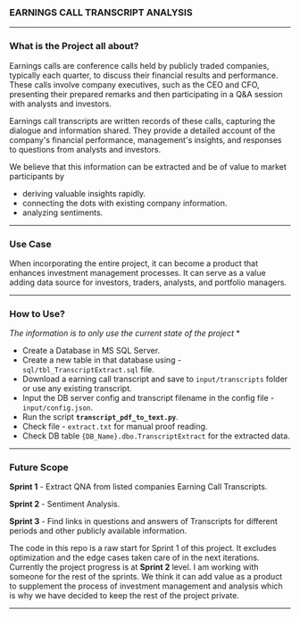 ### EARNINGS CALL TRANSCRIPT ANALYSIS 
---------------------------------------------------------------------------------

### What is the Project all about?

Earnings calls are conference calls held by publicly traded companies, typically each quarter, to discuss their financial results and performance. These calls involve company executives, such as the CEO and CFO, presenting their prepared remarks and then participating in a Q&A session with analysts and investors.

Earnings call transcripts are written records of these calls, capturing the dialogue and information shared. They provide a detailed account of the company's financial performance, management's insights, and responses to questions from analysts and investors.

We believe that this information can be extracted and be of value to market participants by 
- deriving valuable insights rapidly.
- connecting the dots with existing company information.
- analyzing sentiments.

---------------------------------------------------------------------------------

### Use Case

When incorporating the entire project, it can become a product that enhances investment management processes. It can serve as a value adding data source for investors, traders, analysts, and portfolio managers.

---------------------------------------------------------------------------------

### How to Use?

_The information is to only use the current state of the project_ *

- Create a Database in MS SQL Server.
- Create a new table in that database using - `sql/tbl_TranscriptExtract.sql` file.
- Download a earning call transcript and save to `input/transcripts` folder or use any existing transcript.
- Input the DB server config and transcript filename in the config file - `input/config.json`.
- Run the script **`transcript_pdf_to_text.py`**.
- Check file - `extract.txt` for manual proof reading.
- Check DB table `{DB_Name}.dbo.TranscriptExtract` for the extracted data.

---------------------------------------------------------------------------------

### Future Scope 

**Sprint 1** - Extract QNA from listed companies Earning Call Transcripts.

**Sprint 2** - Sentiment Analysis.

**Sprint 3** - Find links in questions and answers of Transcripts for different periods and other publicly available information.

The code in this repo is a raw start for Sprint 1 of this project. It excludes optimization and the edge cases taken care of in the next iterations. Currently the project progress is at **Sprint 2** level. I am working with someone for the rest of the sprints. We think it can add value as a product to supplement the process of investment management and analysis which is why we have decided to keep the rest of the project private.

---------------------------------------------------------------------------------
